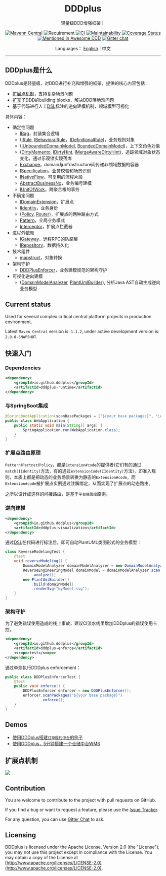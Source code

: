 <h1 align="center">DDDplus</h1>

<div align="center">

轻量级DDD增强框架！

[![Mavenn Central](https://img.shields.io/maven-central/v/io.github.dddplus/dddplus.svg?label=Maven%20Central)](https://search.maven.org/search?q=g:io.github.dddplus)
![Requirement](https://img.shields.io/badge/JDK-8+-blue.svg)
[![CI](https://github.com/funkygao/cp-ddd-framework/workflows/CI/badge.svg?branch=master)](https://github.com/funkygao/cp-ddd-framework/actions?query=branch%3Amaster+workflow%3ACI)
[![Maintainability](https://api.codeclimate.com/v1/badges/84b05607593179e62374/maintainability)](https://codeclimate.com/github/funkygao/cp-ddd-framework/maintainability)
[![Coverage Status](https://img.shields.io/codecov/c/github/funkygao/cp-ddd-framework.svg)](https://codecov.io/gh/funkygao/cp-ddd-framework)
[![Mentioned in Awesome DDD](https://awesome.re/mentioned-badge.svg)](https://github.com/heynickc/awesome-ddd#jvm)
[![Gitter chat](https://img.shields.io/badge/gitter-join%20chat%20%E2%86%92-brightgreen.svg)](https://gitter.im/cp-ddd-framework/community)

</div>

<div align="center">

Languages： [English](README.md) | 中文
</div>

----

## DDDplus是什么

DDDplus是轻量级、对DDD进行补充和增强的框架，提供的核心内容包括：
- [扩展点机制](/dddplus-spec/src/main/java/io/github/dddplus/ext)，支持复杂场景问题
- [扩充](/dddplus-spec/src/main/java/io/github/dddplus/model)了DDD的building blocks，解决DDD落地难问题
- 基于代码进行人工[DSL](/dddplus-spec/src/main/java/io/github/dddplus/dsl)标注的逆向建模机制，领域模型可视化

具体内容：
- 确定性问题
   - [IBag](/dddplus-spec/src/main/java/io/github/dddplus/model/IBag.java)，封装集合逻辑
   - ([IRule](/dddplus-spec/src/main/java/io/github/dddplus/model/IRule.java), [IBehavioralRule](/dddplus-spec/src/main/java/io/github/dddplus/model/IBehavioralRule.java)，[IDefinitionalRule](/dddplus-spec/src/main/java/io/github/dddplus/model/IDefinitionalRule.java))，业务规则对象
   - ([IUnboundedDomainModel](/dddplus-spec/src/main/java/io/github/dddplus/model/IUnboundedDomainModel.java), [BoundedDomainModel](/dddplus-spec/src/main/java/io/github/dddplus/model/BoundedDomainModel.java))，上下文角色对象
   - ([DirtyMemento](/dddplus-runtime/src/main/java/io/github/dddplus/buddy/DirtyMemento.java), [IDirtyHint](/dddplus-runtime/src/main/java/io/github/dddplus/buddy/IDirtyHint.java), [IMergeAwareDirtyHint](/dddplus-runtime/src/main/java/io/github/dddplus/buddy/IMergeAwareDirtyHint.java))，追踪领域对象状态变化，通过乐观锁实现落库
   - [Exchange](/dddplus-runtime/src/main/java/io/github/dddplus/buddy/Exchange.java)，domain与infrastructure间传递非领域数据的容器
   - [ISpecification](/dddplus-runtime/src/main/java/io/github/dddplus/buddy/specification/ISpecification.java)，业务校验和场景识别
   - [INativeFlow](/dddplus-spec/src/main/java/io/github/dddplus/model/INativeFlow.java)，可复用的流程片段
   - [AbstractBusinessNo](/dddplus-runtime/src/main/java/io/github/dddplus/buddy/vo/AbstractBusinessNo.java)，业务编号建模
   - [IUnitOfWork](/dddplus-spec/src/main/java/io/github/dddplus/model/IUnitOfWork.java)，跨聚合根的事务
- 不确定问题
   - [IDomainExtension](/dddplus-spec/src/main/java/io/github/dddplus/ext/IDomainExtension.java)，扩展点
   - [IIdentity](/dddplus-spec/src/main/java/io/github/dddplus/model/IIdentity.java)，业务身份
   - ([Policy](/dddplus-spec/src/main/java/io/github/dddplus/ext/IPolicy.java), [Router](/dddplus-runtime/src/main/java/io/github/dddplus/runtime/BaseRouter.java))，扩展点的两种路由方式
   - [Pattern](/dddplus-runtime/src/main/java/io/github/dddplus/annotation/Pattern.java)，全局业务模式
   - [Interceptor](/dddplus-runtime/src/main/java/io/github/dddplus/annotation/Interceptor.java)，扩展点拦截器
- 进程外依赖
   - [IGateway](/dddplus-spec/src/main/java/io/github/dddplus/model/IGateway.java)，远程RPC的防腐层
   - [IRepository](/dddplus-spec/src/main/java/io/github/dddplus/model/IRepository.java)，数据持久化
- 技术组件
   - [mapstruct](https://mapstruct.org/)，对象转换
- 架构守护
   - [DDDPlusEnforcer](/dddplus-enforce/src/main/java/io/github/dddplus/DDDPlusEnforcer.java)，业务建模规范的架构守护
- 可视化逆向建模
   - ([DomainModelAnalyzer](/dddplus-spec/src/main/java/io/github/dddplus/dsl/package-info.java), [PlantUmlBuilder](/dddplus-visualization/src/main/java/io/github/dddplus/ast/view/PlantUmlBuilder.java)), 分析Java AST自动生成逆向业务模型

## Current status

Used for several complex critical central platform projects in production environment.

Latest `Maven Central` version is: `1.1.2`, under active development version is: `2.0.0-SNAPSHOT`.

## 快速入门

### Dependencies

```xml
<dependency>
    <groupId>io.github.dddplus</groupId>
    <artifactId>dddplus-runtime</artifactId>
</dependency>
```

### 与SpringBoot集成

```java
@SpringBootApplication(scanBasePackages = {"${your base packages}", "io.github.dddplus"})
public class WebApplication {
    public static void main(String[] args) {
        SpringApplication.run(WebApplication.class);
    }
}
```

### 扩展点路由原理

`Pattern`/`Partner`/`Policy`，都是`Extension#code`的提供者(它们有的通过`match(IIdentity)`方法，有的通过`extensionCode(IIdentity)`方法)，即准入规则，本质上都是把动态的业务场景转换为静态的`Extension#code`，而`Extension#code`被扩展点实例通过注解绑定，从而实现了扩展点的动态路由。

之所以设计成这样的间接路由，是基于`平台强管控`原则。

### 逆向建模

```xml
<dependency>
    <groupId>io.github.dddplus</groupId>
    <artifactId>dddplus-visualization</artifactId>
</dependency>
```

通过[DSL](/dddplus-spec/src/main/java/io/github/dddplus/dsl)在代码进行标注后，即可自动PlantUML类图形式的业务模型：

```java
class ReverseModelingTest {
    @Test
    void reverseModeling() {
        DomainModelAnalyzer domainModelAnalyzer = new DomainModelAnalyzer();
        ReverseEngineeringModel domainModel = domainModelAnalyzer.scan("{your module root}")
            .analyze();
        new PlantUmlBuilder()
            .build(domainModel)
            .renderSvg("myModel.svg");
    }
}
```

### 架构守护

为了避免错误使用造成的线上事故，建议CI流水线里增加DDDplus的错误使用卡控。

```xml
<dependency>
    <groupId>io.github.dddplus</groupId>
    <artifactId>dddplus-enforce</artifactId>
    <scope>test</scope>
</dependency>
```

通过单测执行DDDplus enforcement：

```java
public class DDDPlusEnforcerTest {
    @Test
    public void enforce() {
        DDDPlusEnforcer enforcer = new DDDPlusEnforcer();
        enforcer.scanPackages("${your base package}")
                .enforce();
    }
}
```

## Demos

- [使用DDDplus搭建`订单履约中台`的例子](https://github.com/dddplus/dddplus-demo)
- [使用DDDplus，5分钟搭建一个仓储中台WMS](https://github.com/dddplus/dddplus-archetype-demo)

## 扩展点机制

![](http://www.plantuml.com/plantuml/svg/VLJ1JXj13BtxAonwIKGJH7khLX4geH8z8CGFL6RNoOxOp4GURrC4-VTwo6IpoG8vnNvlxFSydhsAIgBjge7uvFoQX5POawysubJPuuAQo3qirbI5ZVFBejWuhV_iujaCLLg6XXUA6b3SibQid72fBdY0DPLFj6HSD-tIUIoANrQCxTWBeFsSLvO5bOotjnLxTVhym34qVrbEyNbOaVCt_vHzjDAdyBqreCU61_dGkFBvBKlU1wMa2-z9rBCCqweiVf1-jyP1oXR0iendTL0KRW9LISePKiIxIyZUfzCKGASKYzV9PE1hW0_c0XqNVs0PAXvbsHVPrSLExnYWf_OXjCQnr6DKeLBn9qNEoSDVg_Xb4UI6ohhhCXgV4fn4_H1-sNVOudd52sgR8-vyFa-ac6ILHcdtHz_7TbOC6yp1c2lIiXvro1Y6hDqGyu0-XFCsGDuMAttEUytNQS9MEXkSJlkJo_nKfLkr_ZWAoviho5WNmtNmIiwp71bEcvEkt_dV9ADqjr_HL8xx_CbabbyJG1QUzm2opM6u5XV4R1-znpXuZTqzNLgNrzaXFaQ_VOf-_nIzEqMt05Vig_GX-Wy0)

## Contribution

You are welcome to contribute to the project with pull requests on GitHub.

If you find a bug or want to request a feature, please use the [Issue Tracker](https://github.com/funkygao/cp-ddd-framework/issues).

For any question, you can use [Gitter Chat](https://gitter.im/cp-ddd-framework/community) to ask.

## Licensing

DDDplus is licensed under the Apache License, Version 2.0 (the "License"); you may not use this project except in compliance with the License. You may obtain a copy of the License at [http://www.apache.org/licenses/LICENSE-2.0](http://www.apache.org/licenses/LICENSE-2.0).
